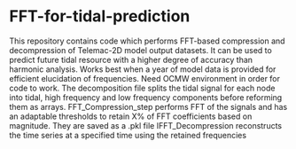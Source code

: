 # FFT-for-tidal-prediction
 This repository contains code which performs FFT-based compression and decompression of Telemac-2D model output datasets. It can be used to predict future tidal resource with a higher degree of accuracy than harmonic analysis. Works best when a year of model data is provided for efficient elucidation of frequencies. Need OCMW environment in order for code to work.
The decomposition file splits the tidal signal for each node into tidal, high frequency and low frequency components before reforming them as arrays.
FFT_Compression_step performs FFT of the signals and has an adaptable thresholds to retain X% of FFT coefficients based on magnitude. They are saved as a .pkl file
IFFT_Decompression reconstructs the time series at a specified time using the retained frequencies
